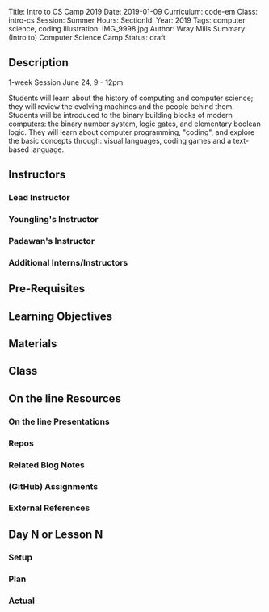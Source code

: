 Title: Intro to CS Camp 2019
Date: 2019-01-09
Curriculum: code-em
Class: intro-cs
Session: Summer
Hours:
SectionId:
Year: 2019
Tags: computer science, coding
Illustration: IMG_9998.jpg
Author: Wray Mills 
Summary: (Intro to) Computer Science Camp
Status: draft

## Description

1-week Session
June 24, 9 - 12pm

Students will learn about the
history of computing and computer science; they will review
the evolving machines and the people behind them. Students
will be introduced to the binary building blocks of modern
computers: the binary number system, logic gates, and
elementary boolean logic. They will learn about computer
programming, "coding", and explore the basic concepts
through: visual languages, coding games and a text-based language.

## Instructors

### Lead Instructor

### Youngling's Instructor

### Padawan's Instructor

### Additional Interns/Instructors

## Pre-Requisites

## Learning Objectives

## Materials

## Class

## On the line Resources

### On the line Presentations

### Repos

### Related Blog Notes

### (GitHub) Assignments

### External References

## Day N or Lesson N

### Setup

### Plan

### Actual

